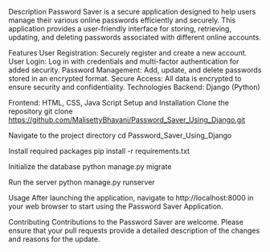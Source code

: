 Description
Password Saver is a secure application designed to help users manage their various online passwords efficiently and securely. This application provides a user-friendly interface for storing, retrieving, updating, and deleting passwords associated with different online accounts.

Features
User Registration: Securely register and create a new account.
User Login: Log in with credentials and multi-factor authentication for added security.
Password Management: Add, update, and delete passwords stored in an encrypted format.
Secure Access: All data is encrypted to ensure security and confidentiality.
Technologies
Backend: Django (Python)

Frontend: HTML, CSS, Java Script
Setup and Installation
Clone the repository
git clone https://github.com/MalisettyBhavani/Password_Saver_Using_Django.git

Navigate to the project directory
cd Password_Saver_Using_Django

Install required packages
pip install -r requirements.txt

Initialize the database
python manage.py migrate

Run the server
python manage.py runserver

Usage
After launching the application, navigate to http://localhost:8000 in your web browser to start using the Password Saver Application.

Contributing
Contributions to the Password Saver are welcome. Please ensure that your pull requests provide a detailed description of the changes and reasons for the update.
